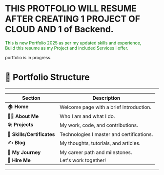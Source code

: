 # THIS PROTFOLIO WILL RESUME AFTER CREATING 1 PROJECT OF CLOUD AND 1 of Backend.
<p style="color: green;">This is new Portfolio 2025 as per my updated skills and experience,<br>
Build this resume as my Project and included Services i offer.</p>
portfolio is in progress.<br>

# 🚀 **Portfolio Structure**  
_________________________________________________________________________
| **Section**                 | **Description**                         |
|-----------------------------|-----------------------------------------|
| 🏠 **Home**                | Welcome page with a brief introduction.  |
| 👨‍💻 **About Me**            | Who I am and what I do.                  | Done
| 🛠️ **Projects**            | My work, code, and contributions.        | Done
| 📜 **Skills/Certificates** | Technologies I master and certifications.| Done
| ✍️ **Blog**                | My thoughts, tutorials, and articles.    |
| 🌟 **My Journey**          | My career path and milestones.           |
| 💼 **Hire Me**             | Let's work together!                     |
-------------------------------------------------------------------------
